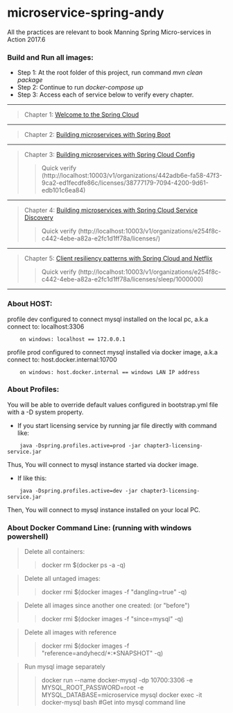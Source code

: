 # microservice-spring-andy
All the practices are relevant to book Manning Spring Micro-services in Action 2017.6
### Build and Run all images:
- Step 1: At the root folder of this project, run command *mvn clean package*
- Step 2: Continue to run *docker-compose up*
- Step 3: Access each of service below to verify every chapter.
***
> Chapter 1: [Welcome to the Spring Cloud](./documents/chapter1.md)
***
> Chapter 2: [Building microservices with Spring Boot](./documents/chapter2.md)
***
> Chapter 3: [Building microservices with Spring Cloud Config](./documents/chapter3.md)
>> Quick verify (http://localhost:10003/v1/organizations/442adb6e-fa58-47f3-9ca2-ed1fecdfe86c/licenses/38777179-7094-4200-9d61-edb101c6ea84)
***
> Chapter 4: [Building microservices with Spring Cloud Service Discovery](./documents/chapter4.md)
>> Quick verify (http://localhost:10003/v1/organizations/e254f8c-c442-4ebe-a82a-e2fc1d1ff78a/licenses/)
***
> Chapter 5: [Client resiliency patterns with Spring Cloud and Netflix](./documents/chapter5.md)
>> Quick verify (http://localhost:10003/v1/organizations/e254f8c-c442-4ebe-a82a-e2fc1d1ff78a/licenses/sleep/1000000)
***
### About HOST:
profile dev configured to connect mysql installed on the local pc, a.k.a connect to: localhost:3306
```
	on windows: localhost == 172.0.0.1
```
profile prod configured to connect mysql installed via docker image, a.k.a connect to: host.docker.internal:10700
```
	on windows: host.docker.internal == windows LAN IP address
```
### About Profiles:
You will be able to override default values configured in bootstrap.yml file with a -D system property.
- If you start licensing service by running jar file directly with command like:
```console
	java -Dspring.profiles.active=prod -jar chapter3-licensing-service.jar
```
Thus, You will connect to mysql instance started via docker image.
- If like this:
```console
	java -Dspring.profiles.active=dev -jar chapter3-licensing-service.jar
```
Then, You will connect to mysql instance installed on your local PC.
### About Docker Command Line: (running with windows powershell)
> Delete all containers:
>> docker rm $(docker ps -a -q)

> Delete all untaged images:
>> docker rmi $(docker images -f "dangling=true" -q)

> Delete all images since another one created: (or "before")
>> docker rmi $(docker images -f "since=mysql" -q) 

> Delete all images with reference
>> docker rmi $(docker images -f "reference=andyhecd/*:*SNAPSHOT" -q) 

> Run mysql image separately
>> docker run --name docker-mysql -dp 10700:3306 -e MYSQL_ROOT_PASSWORD=root -e MYSQL_DATABASE=microservice mysql
>> docker exec -it docker-mysql bash #Get into mysql command line
